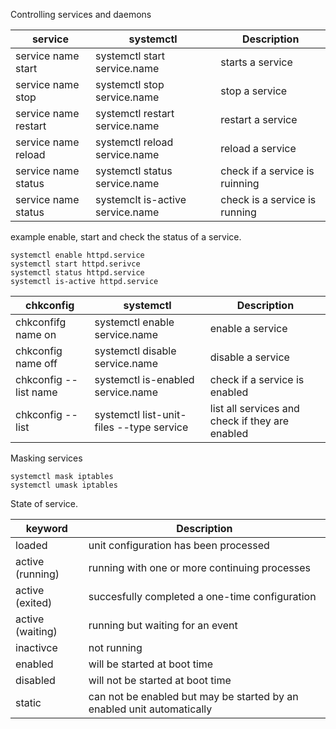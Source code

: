 Controlling services and daemons

service | systemctl | Description
--------|----------|------------------
service name start | systemctl start service.name | starts a service
service name stop | systemctl stop service.name | stop a service
service name restart | systemctl restart service.name | restart a service
service name reload | systemctl reload service.name | reload a service
service name status | systemctl status service.name | check if a service is ruinning
service name status | systemclt is-active service.name | check is a service is running

example enable, start and check the status of a service.
```
systemctl enable httpd.service
systemctl start httpd.serivce
systemctl status httpd.service
systemctl is-active httpd.service
```


chkconfig | systemctl | Description 
----------|-----------|-------------
chkconfifg name on | systemctl enable service.name| enable a service
chkconfig name off | systemctl disable service.name | disable a service
chkconfig --list name | systemctl is-enabled service.name | check if a service is enabled
chkconfig --list | systemctl list-unit-files --type service | list all services and check if they are enabled

Masking services 
```
systemctl mask iptables 
systemctl umask iptables
```

State of service.

keyword | Description 
--------|------------
loaded | unit configuration has been processed 
active (running) | running with one or more continuing processes
active (exited) | succesfully completed a one-time configuration
active (waiting) | running but waiting for an event
inactivce | not running
enabled | will be started at boot time
disabled | will not be started at boot time
static | can not be enabled but may be started by an enabled unit automatically


